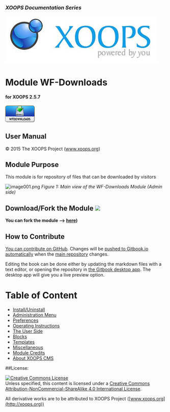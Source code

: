 ### _XOOPS Documentation Series_
![logoXoops.jpg](en/assets/logoXoops.jpg)

# Module WF-Downloads
#### for XOOPS 2.5.7
      
![logoModule.png](en/assets/logoModule.png)
            
## User Manual

© 2015 The XOOPS Project (www.xoops.org)    

## Module Purpose 

This module is for repository of files that can be downloaded by visitors

![image001.png](en/assets/image001.png)
*Figure 1: Main view of the WF-Downloads Module (Admin side)*

## Download/Fork the Module ![](en/assets/forkit.png) 

**You can fork the module --> [here](https://github.com/XoopsModules25x/wfdownloads))** 

## How to Contribute

[You can contribute on GitHub](https://github.com/XoopsDocs/wfdownloads-tutorial). Changes will be [pushed to Gitbook.io automatically](https://www.gitbook.com/book/xoops/wfdownloads-tutorial/activity) when the [main repository](https://github.com/XoopsDocs/wfdownloads-tutorial) changes.

Editing the book can be done either by updating the markdown files with a text editor, or opening the repository in [the Gitbook desktop app](https://github.com/GitbookIO/editor/blob/master/README.md). The desktop app will give you a live preview option.

# Table of Content

* [Install/Uninstall](en/book/1install.md)
* [Administration Menu](en/book/2administration.md)
* [Preferences](en/book/3preferences.md)
* [Operating Instructions](en/book/4operations.md)
* [The User Side](en/book/5userside.md)
* [Blocks](en/book/6blocks.md)
* [Templates](en/book/7templates.md)
* [Miscellaneous](en/book/8other.md) 
* [Module Credits](en/book/9credits.md)
* [About XOOPS CMS](en/book/10aboutxoops.md)

##License:

<a rel="license" href="http://creativecommons.org/licenses/by-nc-sa/4.0/"><img alt="Creative Commons License" style="border-width:0" src="https://i.creativecommons.org/l/by-nc-sa/4.0/88x31.png" /></a><br />Unless specified, this content is licensed under a <a rel="license" href="http://creativecommons.org/licenses/by-nc-sa/4.0/">Creative Commons Attribution-NonCommercial-ShareAlike 4.0 International License</a>.

All derivative works are to be attributed to XOOPS Project ([www.xoops.org](http://xoops.org))
